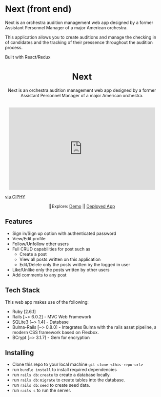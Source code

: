 # Next (front end)

Next is an orchestra audition management web app designed by a former Assistant Personnel Manager of a major American orchestra. 

This application allows you to create auditions and manage the checking in of candidates and the tracking of their pressence throughout the audition process. 

Built with React/Redux

<h1 align="center">Next</h1>

<div align="center">
  Next is an orchestra audition management web app designed by a former Assistant Personnel Manager of a major American orchestra. 
</div>
<br/>
<p align="center">
  <iframe src="https://giphy.com/embed/oVmFXTDUy3a6tmoa5F" width="480" height="270" frameBorder="0" class="giphy-embed" allowFullScreen></iframe><p><a href="https://giphy.com/gifs/oVmFXTDUy3a6tmoa5F">via GIPHY</a></p>
</p>
<div align="center">
  <p>
  🧭Explore: 
  <a href="https://youtu.be/42EhuZF6h2I">Demo</a> || <a href="https://catthoughts.herokuapp.com/">Deployed App</a>
  </p>
</div>

## Features 
- Sign in/Sign up option with authenticated password
- View/Edit profile 
- Follow/Unfollow other users
- Full CRUD capabilities for post such as 
  - Create a post
  - View all posts written on this application
  - Edit/Delete only the posts written by the logged in user 
- Like/Unlike only the posts written by other users
- Add comments to any post
 
## Tech Stack
This web app makes use of the following:
- Ruby [2.6.1]
- Rails [~> 6.0.2] - MVC Web Framework
- SQLite3 [~> 1.4] - Database
- Bulma-Rails [~> 0.8.0] - Integrates Bulma with the rails asset pipeline, a modern CSS framework based on Flexbox.
- BCrypt [~> 3.1.7] - Gem for encryption

## Installing

- Clone this repo to your local machine `git clone <this-repo-url>`
- run `bundle install` to install required dependencies
- run `rails db:create` to create a database locally.
- run `rails db:migrate` to create tables into the database.
- run `rails db:seed` to create seed data.
- run `rails s` to run the server. 
